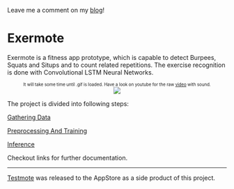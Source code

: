 Leave me a comment on my <a href="http://lausbert.com">blog</a>!

# Exermote

Exermote is a fitness app prototype, which is capable to detect Burpees, Squats and Situps and to count related repetitions. The exercise recognition is done with Convolutional LSTM Neural Networks.
<p align="center">
<sub><sup>It will take some time until .gif is loaded. Have a look on youtube for the raw <a href="https://www.youtube.com/watch?v=ieoInbYI_TA&feature=youtu.be">video</a> with sound.</sup></sub>
<br>
<img src="https://github.com/Lausbert/Exermote/blob/master/ExermoteInference/ExermoteCoreML/ExampleGif/ExermoteGif.gif">
</p>

The project is divided into following steps:

<a href="https://github.com/Lausbert/Exermote/tree/master/ExermoteGatheringData">Gathering Data</a>

<a href="https://github.com/Lausbert/Exermote/tree/master/ExermotePreprocessingAndTraining">Preprocessing And Training</a>

<a href="https://github.com/Lausbert/Exermote/tree/master/ExermoteInference">Inference</a>

Checkout links for further documentation.

---

<a href="https://github.com/Lausbert/Exermote/tree/Testmote">Testmote</a> was released to the AppStore as a side product of this project.
